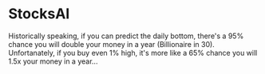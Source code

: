 # StocksAI
Historically speaking, if you can predict the daily bottom, there's a 95% chance you will double your money in a year (Billionaire in 30).
Unfortanately, if you buy even 1% high, it's more like a 65% chance you will 1.5x your money in a year...
